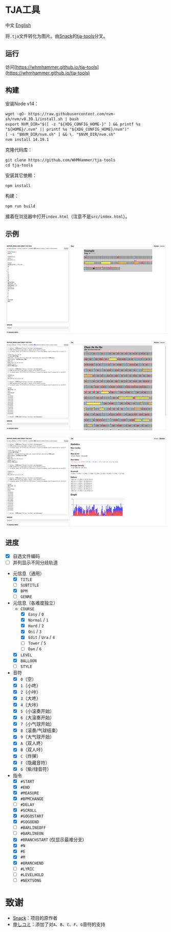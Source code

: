 # TJA工具

中文 [English](README-EN.md)

将`.tja`文件转化为图片。由[Snack](https://github.com/Snack-X)的[tja-tools](https://github.com/Snack-X/tja-tools)分叉。

## 运行

访问[https://whmhammer.github.io/tja-tools](https://whmhammer.github.io/tja-tools)

## 构建

安装Node v14：

```
wget -qO- https://raw.githubusercontent.com/nvm-sh/nvm/v0.39.1/install.sh | bash
export NVM_DIR="$([ -z "${XDG_CONFIG_HOME-}" ] && printf %s "${HOME}/.nvm" || printf %s "${XDG_CONFIG_HOME}/nvm")"
[ -s "$NVM_DIR/nvm.sh" ] && \. "$NVM_DIR/nvm.sh"
nvm install 14.19.1
```

克隆代码库：

```
git clone https://github.com/WHMHammer/tja-tools
cd tja-tools
```

安装其它依赖：

```
npm install
```

构建：

```
npm run build
```

接着在浏览器中打开`index.html`（注意不是`src/index.html`）。

## 示例

![](示例.png)

![](示例-春节序曲-谱面.png)

![](示例-春节序曲-统计.png)

## 进度

- [x] 自选文件编码
- [ ] 并列显示不同分歧轨道
- 元信息（通用）
    - [x] `TITLE`
    - [ ] `SUBTITLE`
    - [x] `BPM`
    - [ ] `GENRE`
- 元信息（各难度独立）
    - `COURSE`
        - [x] `Easy` / `0`
        - [x] `Normal` / `1`
        - [x] `Hard` / `2`
        - [x] `Oni` / `3`
        - [x] `Edit` / `Ura` / `4`
        - [ ] `Tower` / `5`
        - [ ] `Dan` / `6`
    - [x] `LEVEL`
    - [x] `BALLOON`
    - [ ] `STYLE`
- 音符
    - [x] `0`（空）
    - [x] `1`（小咚）
    - [x] `2`（小咔）
    - [x] `3`（大咚）
    - [x] `4`（大咔）
    - [x] `5`（小滚奏开始）
    - [x] `6`（大滚奏开始）
    - [x] `7`（小气球开始）
    - [x] `8`（滚奏/气球结束）
    - [x] `9`（大气球开始）
    - [x] `A`（双人咚）
    - [x] `B`（双人咔）
    - [x] `C`（炸弹）
    - [x] `F`（隐藏音符）
    - [x] `G`（紫/绿音符）
- 指令
    - [x] `#START`
    - [x] `#END`
    - [x] `#MEASURE`
    - [x] `#BPMCHANGE`
    - [ ] `#DELAY`
    - [x] `#SCROLL`
    - [x] `#GOGOSTART`
    - [x] `#GOGOEND`
    - [ ] `#BARLINEOFF`
    - [ ] `#BARLINEON`
    - [x] `#BRANCHSTART` (仅显示最难分支)
    - [x] `#N`
    - [x] `#E`
    - [x] `#M`
    - [x] `#BRANCHEND`
    - [ ] `#LYRIC`
    - [ ] `#LEVELHOLD`
    - [ ] `#NEXTSONG`
# 致谢

- [Snack](https://github.com/Snack-X)：项目的原作者
- [申しコミ](https://github.com/0auBSQ)：添加了对`A`、`B`、`C`、`F`、`G`音符的支持
